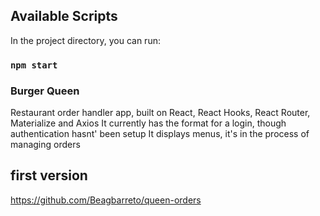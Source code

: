 ## Available Scripts

In the project directory, you can run:

### `npm start`

### Burger Queen

Restaurant order handler app, built on React, React Hooks, React Router, Materialize and Axios 
It currently has the format for a login, though authentication hasnt' been setup
It displays menus, it's in the process of managing orders

## first version
https://github.com/Beagbarreto/queen-orders
